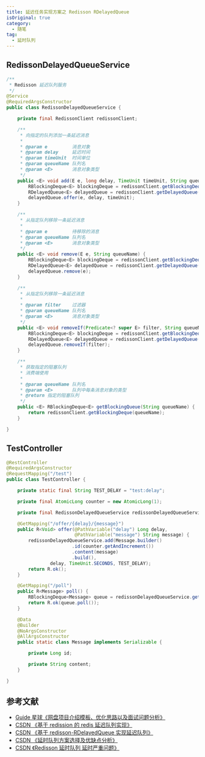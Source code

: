 ```yaml
---
title: 延迟任务实现方案之 Redisson RDelayedQueue
isOriginal: true
category:
  - 随笔
tag:
  - 延时队列
---
```


## RedissonDelayedQueueService

```java
/**
 * Redisson 延迟队列服务
 */
@Service
@RequiredArgsConstructor
public class RedissonDelayedQueueService {

    private final RedissonClient redissonClient;

    /**
     * 向指定的队列添加一条延迟消息
     *
     * @param e         消息对象
     * @param delay     延迟时间
     * @param timeUnit  时间单位
     * @param queueName 队列名
     * @param <E>       消息对象类型
     */
    public <E> void add(E e, long delay, TimeUnit timeUnit, String queueName) {
        RBlockingDeque<E> blockingDeque = redissonClient.getBlockingDeque(queueName);
        RDelayedQueue<E> delayedQueue = redissonClient.getDelayedQueue(blockingDeque);
        delayedQueue.offer(e, delay, timeUnit);
    }

    /**
     * 从指定队列移除一条延迟消息
     *
     * @param e         待移除的消息
     * @param queueName 队列名
     * @param <E>       消息对象类型
     */
    public <E> void remove(E e, String queueName) {
        RBlockingDeque<E> blockingDeque = redissonClient.getBlockingDeque(queueName);
        RDelayedQueue<E> delayedQueue = redissonClient.getDelayedQueue(blockingDeque);
        delayedQueue.remove(e);
    }

    /**
     * 从指定队列移除一条延迟消息
     *
     * @param filter    过滤器
     * @param queueName 队列名
     * @param <E>       消息对象类型
     */
    public <E> void removeIf(Predicate<? super E> filter, String queueName) {
        RBlockingDeque<E> blockingDeque = redissonClient.getBlockingDeque(queueName);
        RDelayedQueue<E> delayedQueue = redissonClient.getDelayedQueue(blockingDeque);
        delayedQueue.removeIf(filter);
    }

    /**
     * 获取指定的阻塞队列
     * 消费端使用
     *
     * @param queueName 队列名
     * @param <E>       队列中每条消息对象的类型
     * @return 指定的阻塞队列
     */
    public <E> RBlockingDeque<E> getBlockingQueue(String queueName) {
        return redissonClient.getBlockingDeque(queueName);
    }

}
```

## TestController

```java
@RestController
@RequiredArgsConstructor
@RequestMapping("/test")
public class TestController {

    private static final String TEST_DELAY = "test:delay";

    private final AtomicLong counter = new AtomicLong(1);

    private final RedissonDelayedQueueService redissonDelayedQueueService;

    @GetMapping("/offer/{delay}/{message}")
    public R<Void> offer(@PathVariable("delay") Long delay,
                         @PathVariable("message") String message) {
        redissonDelayedQueueService.add(Message.builder()
                        .id(counter.getAndIncrement())
                        .content(message)
                        .build(),
                delay, TimeUnit.SECONDS, TEST_DELAY);
        return R.ok();
    }

    @GetMapping("/poll")
    public R<Message> poll() {
        RBlockingDeque<Message> queue = redissonDelayedQueueService.getBlockingQueue(TEST_DELAY);
        return R.ok(queue.poll());
    }

    @Data
    @Builder
    @NoArgsConstructor
    @AllArgsConstructor
    public static class Message implements Serializable {

        private Long id;

        private String content;
    }

}

```

## 参考文献

- [Guide 星球《网盘项目介绍模板、优化思路以及面试问题分析》](https://articles.zsxq.com/id_ndjc7l60rhdk.html)
- [CSDN 《基于 redission 的 redis 延迟队列实现》](https://blog.csdn.net/weixin_57057153/article/details/134214500)
- [CSDN 《基于 redisson-RDelayedQueue 实现延迟队列》](https://blog.csdn.net/qq_41712271/article/details/134588517)
- [CSDN 《延时队列方案选择及优缺点分析》](https://blog.csdn.net/justlpf/article/details/130404862)
- [CSDN 《Redisson 延时队列 延时严重问题》](https://blog.csdn.net/LuoZheng4698729/article/details/131433957)
